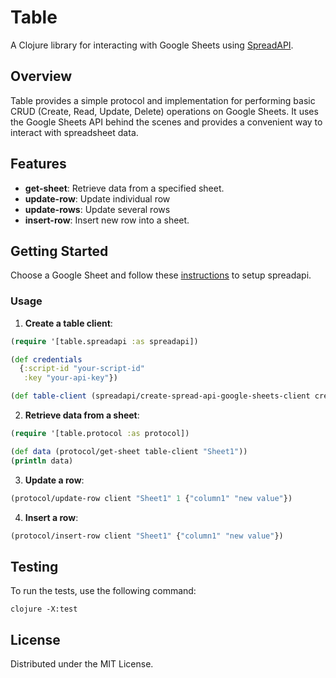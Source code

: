 # Table

A Clojure library for interacting with Google Sheets using [SpreadAPI](https://spreadapi.roombelt.com).

## Overview

Table provides a simple protocol and implementation for performing basic CRUD (Create, Read, Update, Delete) operations on Google Sheets. It uses the Google Sheets API behind the scenes and provides a convenient way to interact with spreadsheet data.

## Features

-   **get-sheet**: Retrieve data from a specified sheet.
-   **update-row**: Update individual row
-   **update-rows**: Update several rows
-   **insert-row**: Insert new row into a sheet.

## Getting Started

Choose a Google Sheet and follow these [instructions](https://spreadapi.roombelt.com/setup) to setup spreadapi.

### Usage

1.  **Create a table client**:

```clojure
(require '[table.spreadapi :as spreadapi])

(def credentials
  {:script-id "your-script-id"
   :key "your-api-key"})

(def table-client (spreadapi/create-spread-api-google-sheets-client credentials))
```

2.  **Retrieve data from a sheet**:

```clojure
(require '[table.protocol :as protocol])

(def data (protocol/get-sheet table-client "Sheet1"))
(println data)
```

3.  **Update a row**:

```clojure
(protocol/update-row client "Sheet1" 1 {"column1" "new value"})
```

4.  **Insert a row**:

```clojure
(protocol/insert-row client "Sheet1" {"column1" "new value"})
```

## Testing

To run the tests, use the following command:

```shell
clojure -X:test
```

## License

Distributed under the MIT License.
